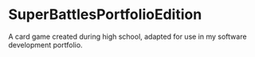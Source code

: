 # SuperBattlesPortfolioEdition
A card game created during high school, adapted for use in my software development portfolio.
